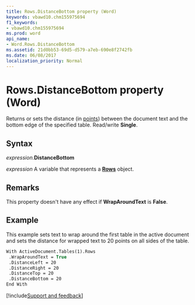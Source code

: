 ```yaml
---
title: Rows.DistanceBottom property (Word)
keywords: vbawd10.chm155975694
f1_keywords:
- vbawd10.chm155975694
ms.prod: word
api_name:
- Word.Rows.DistanceBottom
ms.assetid: 21d0bb53-69d5-d579-a7eb-690e8f2742fb
ms.date: 06/08/2017
localization_priority: Normal
---
```



# Rows.DistanceBottom property (Word)

Returns or sets the distance (in [points](../language/glossary/vbe-glossary.md#point)) between the document text and the bottom edge of the specified table. Read/write **Single**.


## Syntax

_expression_.**DistanceBottom**

_expression_ A variable that represents a **[Rows](Word.Rows.md)** object.


## Remarks

This property doesn't have any effect if **WrapAroundText** is **False**.


## Example

This example sets text to wrap around the first table in the active document and sets the distance for wrapped text to 20 points on all sides of the table.

```vb
With ActiveDocument.Tables(1).Rows 
 .WrapAroundText = True 
 .DistanceLeft = 20 
 .DistanceRight = 20 
 .DistanceTop = 20 
 .DistanceBottom = 20 
End With
```



[!include[Support and feedback](~/includes/feedback-boilerplate.md)]